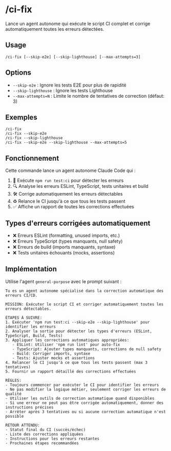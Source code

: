 # /ci-fix

Lance un agent autonome qui exécute le script CI complet et corrige automatiquement toutes les erreurs détectées.

## Usage

```
/ci-fix [--skip-e2e] [--skip-lighthouse] [--max-attempts=3]
```

## Options

- `--skip-e2e` : Ignore les tests E2E pour plus de rapidité
- `--skip-lighthouse` : Ignore les tests Lighthouse
- `--max-attempts=N` : Limite le nombre de tentatives de correction (défaut: 3)

## Exemples

```
/ci-fix
/ci-fix --skip-e2e
/ci-fix --skip-lighthouse
/ci-fix --skip-e2e --skip-lighthouse --max-attempts=5
```

## Fonctionnement

Cette commande lance un agent autonome Claude Code qui :

1. 🔄 Exécute `npm run test:ci` pour détecter les erreurs
2. 🔍 Analyse les erreurs ESLint, TypeScript, tests unitaires et build
3. 🛠️ Corrige automatiquement les erreurs détectables
4. ♻️ Relance le CI jusqu'à ce que tous les tests passent
5. ✅ Affiche un rapport de toutes les corrections effectuées

## Types d'erreurs corrigées automatiquement

- ❌ Erreurs ESLint (formatting, unused imports, etc.)
- ❌ Erreurs TypeScript (types manquants, null safety)
- ❌ Erreurs de build (imports manquants, syntaxe)
- ❌ Tests unitaires échouants (mocks, assertions)

## Implémentation

Utilise l'agent `general-purpose` avec le prompt suivant :

```
Tu es un agent autonome spécialisé dans la correction automatique des erreurs CI/CD.

MISSION: Exécuter le script CI et corriger automatiquement toutes les erreurs détectables.

ÉTAPES À SUIVRE:
1. Exécuter 'npm run test:ci --skip-e2e --skip-lighthouse' pour identifier les erreurs
2. Analyser la sortie pour détecter les types d'erreurs (ESLint, TypeScript, Build, Tests)
3. Appliquer les corrections automatiques appropriées:
   - ESLint: Utiliser 'npm run lint' pour auto-fix
   - TypeScript: Ajouter types manquants, corrections de null safety
   - Build: Corriger imports, syntaxe
   - Tests: Ajuster mocks et assertions
4. Relancer le CI jusqu'à ce que tous les tests passent (max 3 tentatives)
5. Fournir un rapport détaillé des corrections effectuées

RÈGLES:
- Toujours commencer par exécuter le CI pour identifier les erreurs
- Ne pas modifier la logique métier, seulement corriger les erreurs de qualité
- Utiliser les outils de correction automatique quand disponibles
- Si une erreur ne peut pas être corrigée automatiquement, donner des instructions précises
- Arrêter après 3 tentatives ou si aucune correction automatique n'est possible

RETOUR ATTENDU:
- Statut final du CI (succès/échec)
- Liste des corrections appliquées
- Instructions pour les erreurs restantes
- Prochaines étapes recommandées
```